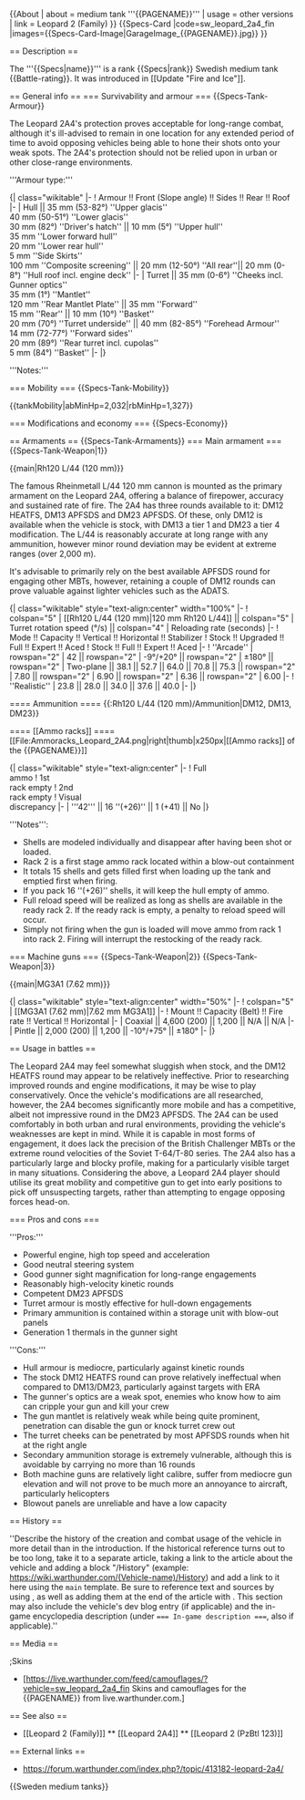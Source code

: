 {{About
| about = medium tank '''{{PAGENAME}}'''
| usage = other versions
| link = Leopard 2 (Family)
}}
{{Specs-Card
|code=sw_leopard_2a4_fin
|images={{Specs-Card-Image|GarageImage_{{PAGENAME}}.jpg}}
}}

== Description ==
<!-- ''In the description, the first part should be about the history of the creation and combat usage of the vehicle, as well as its key features. In the second part, tell the reader about the ground vehicle in the game. Insert a screenshot of the vehicle, so that if the novice player does not remember the vehicle by name, he will immediately understand what kind of vehicle the article is talking about.'' -->
The '''{{Specs|name}}''' is a rank {{Specs|rank}} Swedish medium tank {{Battle-rating}}. It was introduced in [[Update "Fire and Ice"]].

== General info ==
=== Survivability and armour ===
{{Specs-Tank-Armour}}
<!-- ''Describe armour protection. Note the most well protected and key weak areas. Appreciate the layout of modules as well as the number and location of crew members. Is the level of armour protection sufficient, is the placement of modules helpful for survival in combat? If necessary use a visual template to indicate the most secure and weak zones of the armour.'' -->

The Leopard 2A4's protection proves acceptable for long-range combat, although it's ill-advised to remain in one location for any extended period of time to avoid opposing vehicles being able to hone their shots onto your weak spots. The 2A4's protection should not be relied upon in urban or other close-range environments.

'''Armour type:''' <!-- The types of armour present on the vehicle and their general locations -->
<!-- Example: * Rolled homogeneous armour (Front, Side, Rear, Hull roof)
* Cast homogeneous armour (Turret, Transmission area) -->

{| class="wikitable"
|-
! Armour !! Front (Slope angle) !! Sides !! Rear !! Roof
|-
| Hull || 35 mm (53-82°) ''Upper glacis'' <br> 40 mm (50-51°) ''Lower glacis'' <br> 30 mm (82°) ''Driver's hatch'' || 10 mm (5°) ''Upper hull'' <br> 35 mm ''Lower forward hull'' <br> 20 mm ''Lower rear hull'' <br> 5 mm ''Side Skirts'' <br> 100 mm ''Composite screening'' || 20 mm (12-50°) ''All rear''|| 20 mm (0-8°) ''Hull roof incl. engine deck''
|-
| Turret || 35 mm (0-6°) ''Cheeks incl. Gunner optics'' <br> 35 mm (1°) ''Mantlet'' <br> 120 mm ''Rear Mantlet Plate'' || 35 mm ''Forward'' <br> 15 mm ''Rear'' || 10 mm (10°) ''Basket'' <br> 20 mm (70°) ''Turret underside'' || 40 mm (82-85°) ''Forehead Armour'' <br> 14 mm (72-77°) ''Forward sides'' <br> 20 mm (89°) ''Rear turret incl. cupolas'' <br> 5 mm (84°) ''Basket''
|-
|}

'''Notes:''' <!-- Any additional notes which the user needs to be aware of -->
<!-- Example: * Suspension wheels are 20 mm thick, tracks are 30 mm thick, and torsion bars are 60 mm thick. -->

=== Mobility ===
{{Specs-Tank-Mobility}}
<!-- ''Write about the mobility of the ground vehicle. Estimate the specific power and manoeuvrability, as well as the maximum speed forwards and backwards.'' -->

{{tankMobility|abMinHp=2,032|rbMinHp=1,327}}

=== Modifications and economy ===
{{Specs-Economy}}

== Armaments ==
{{Specs-Tank-Armaments}}
=== Main armament ===
{{Specs-Tank-Weapon|1}}
<!-- ''Give the reader information about the characteristics of the main gun. Assess its effectiveness in a battle based on the reloading speed, ballistics and the power of shells. Do not forget about the flexibility of the fire, that is how quickly the cannon can be aimed at the target, open fire on it and aim at another enemy. Add a link to the main article on the gun: <code><nowiki>{{main|Name of the weapon}}</nowiki></code>. Describe in general terms the ammunition available for the main gun. Give advice on how to use them and how to fill the ammunition storage.'' -->
{{main|Rh120 L/44 (120 mm)}}

The famous Rheinmetall L/44 120 mm cannon is mounted as the primary armament on the Leopard 2A4, offering a balance of firepower, accuracy and sustained rate of fire. The 2A4 has three rounds available to it: DM12 HEATFS, DM13 APFSDS and DM23 APFSDS. Of these, only DM12 is available when the vehicle is stock, with DM13 a tier 1 and DM23 a tier 4 modification. The L/44 is reasonably accurate at long range with any ammunition, however minor round deviation may be evident at extreme ranges (over 2,000 m).

It's advisable to primarily rely on the best available APFSDS round for engaging other MBTs, however, retaining a couple of DM12 rounds can prove valuable against lighter vehicles such as the ADATS.

{| class="wikitable" style="text-align:center" width="100%"
|-
! colspan="5" | [[Rh120 L/44 (120 mm)|120 mm Rh120 L/44]] || colspan="5" | Turret rotation speed (°/s) || colspan="4" | Reloading rate (seconds)
|-
! Mode !! Capacity !! Vertical !! Horizontal !! Stabilizer
! Stock !! Upgraded !! Full !! Expert !! Aced
! Stock !! Full !! Expert !! Aced
|-
! ''Arcade''
| rowspan="2" | 42 || rowspan="2" | -9°/+20° || rowspan="2" | ±180° || rowspan="2" | Two-plane || 38.1 || 52.7 || 64.0 || 70.8 || 75.3 || rowspan="2" | 7.80 || rowspan="2" | 6.90 || rowspan="2" | 6.36 || rowspan="2" | 6.00
|-
! ''Realistic''
| 23.8 || 28.0 || 34.0 || 37.6 || 40.0
|-
|}

==== Ammunition ====
{{:Rh120 L/44 (120 mm)/Ammunition|DM12, DM13, DM23}}

==== [[Ammo racks]] ====
[[File:Ammoracks_Leopard_2A4.png|right|thumb|x250px|[[Ammo racks]] of the {{PAGENAME}}]]
<!-- '''Last updated: 2.19.0.85''' -->
{| class="wikitable" style="text-align:center"
|-
! Full<br>ammo
! 1st<br>rack empty
! 2nd<br>rack empty
! Visual<br>discrepancy
|-
| '''42''' || 16 ''(+26)'' || 1 (+41) || No
|}

'''Notes''':

* Shells are modeled individually and disappear after having been shot or loaded.
* Rack 2 is a first stage ammo rack located within a blow-out containment
* It totals 15 shells and gets filled first when loading up the tank and emptied first when firing.
* If you pack 16 ''(+26)'' shells, it will keep the hull empty of ammo.
* Full reload speed will be realized as long as shells are available in the ready rack 2. If the ready rack is empty, a penalty to reload speed will occur.
* Simply not firing when the gun is loaded will move ammo from rack 1 into rack 2. Firing will interrupt the restocking of the ready rack.

=== Machine guns ===
{{Specs-Tank-Weapon|2}}
{{Specs-Tank-Weapon|3}}
<!-- ''Offensive and anti-aircraft machine guns not only allow you to fight some aircraft but also are effective against lightly armoured vehicles. Evaluate machine guns and give recommendations on its use.'' -->
{{main|MG3A1 (7.62 mm)}}

{| class="wikitable" style="text-align:center" width="50%"
|-
! colspan="5" | [[MG3A1 (7.62 mm)|7.62 mm MG3A1]]
|-
! Mount !! Capacity (Belt) !! Fire rate !! Vertical !! Horizontal
|-
| Coaxial || 4,600 (200) || 1,200 || N/A || N/A
|-
| Pintle || 2,000 (200) || 1,200 || -10°/+75° || ±180°
|-
|}

== Usage in battles ==
<!-- ''Describe the tactics of playing in the vehicle, the features of using vehicles in the team and advice on tactics. Refrain from creating a "guide" - do not impose a single point of view but instead give the reader food for thought. Describe the most dangerous enemies and give recommendations on fighting them. If necessary, note the specifics of the game in different modes (AB, RB, SB).'' -->

The Leopard 2A4 may feel somewhat sluggish when stock, and the DM12 HEATFS round may appear to be relatively ineffective. Prior to researching improved rounds and engine modifications, it may be wise to play conservatively. Once the vehicle's modifications are all researched, however, the 2A4 becomes significantly more mobile and has a competitive, albeit not impressive round in the DM23 APFSDS. The 2A4 can be used comfortably in both urban and rural environments, providing the vehicle's weaknesses are kept in mind. While it is capable in most forms of engagement, it does lack the precision of the British Challenger MBTs or the extreme round velocities of the Soviet T-64/T-80 series. The 2A4 also has a particularly large and blocky profile, making for a particularly visible target in many situations. Considering the above, a Leopard 2A4 player should utilise its great mobility and competitive gun to get into early positions to pick off unsuspecting targets, rather than attempting to engage opposing forces head-on.

=== Pros and cons ===
<!-- ''Summarise and briefly evaluate the vehicle in terms of its characteristics and combat effectiveness. Mark its pros and cons in a bulleted list. Try not to use more than 6 points for each of the characteristics. Avoid using categorical definitions such as "bad", "good" and the like - use substitutions with softer forms such as "inadequate" and "effective".'' -->

'''Pros:'''

* Powerful engine, high top speed and acceleration
* Good neutral steering system
* Good gunner sight magnification for long-range engagements
* Reasonably high-velocity kinetic rounds
* Competent DM23 APFSDS
* Turret armour is mostly effective for hull-down engagements
* Primary ammunition is contained within a storage unit with blow-out panels
* Generation 1 thermals in the gunner sight

'''Cons:'''

* Hull armour is mediocre, particularly against kinetic rounds
* The stock DM12 HEATFS round can prove relatively ineffectual when compared to DM13/DM23, particularly against targets with ERA
* The gunner's optics are a weak spot, enemies who know how to aim can cripple your gun and kill your crew
* The gun mantlet is relatively weak while being quite prominent, penetration can disable the gun or knock turret crew out
* The turret cheeks can be penetrated by most APFSDS rounds when hit at the right angle
* Secondary ammunition storage is extremely vulnerable, although this is avoidable by carrying no more than 16 rounds
* Both machine guns are relatively light calibre, suffer from mediocre gun elevation and will not prove to be much more an annoyance to aircraft, particularly helicopters
* Blowout panels are unreliable and have a low capacity

== History ==
<!-- ''Describe the history of the creation and combat usage of the vehicle in more detail than in the introduction. If the historical reference turns out to be too long, take it to a separate article, taking a link to the article about the vehicle and adding a block "/History" (example: <nowiki>https://wiki.warthunder.com/(Vehicle-name)/History</nowiki>) and add a link to it here using the <code>main</code> template. Be sure to reference text and sources by using <code><nowiki><ref></ref></nowiki></code>, as well as adding them at the end of the article with <code><nowiki><references /></nowiki></code>. This section may also include the vehicle's dev blog entry (if applicable) and the in-game encyclopedia description (under <code><nowiki>=== In-game description ===</nowiki></code>, also if applicable).'' -->
''Describe the history of the creation and combat usage of the vehicle in more detail than in the introduction. If the historical reference turns out to be too long, take it to a separate article, taking a link to the article about the vehicle and adding a block "/History" (example: <nowiki>https://wiki.warthunder.com/(Vehicle-name)/History</nowiki>) and add a link to it here using the <code>main</code> template. Be sure to reference text and sources by using <code><nowiki><ref></ref></nowiki></code>, as well as adding them at the end of the article with <code><nowiki><references /></nowiki></code>. This section may also include the vehicle's dev blog entry (if applicable) and the in-game encyclopedia description (under <code><nowiki>=== In-game description ===</nowiki></code>, also if applicable).''

== Media ==
<!-- ''Excellent additions to the article would be video guides, screenshots from the game, and photos.'' -->

;Skins
* [https://live.warthunder.com/feed/camouflages/?vehicle=sw_leopard_2a4_fin Skins and camouflages for the {{PAGENAME}} from live.warthunder.com.]

== See also ==
<!-- ''Links to the articles on the War Thunder Wiki that you think will be useful for the reader, for example:''
* ''reference to the series of the vehicles;''
* ''links to approximate analogues of other nations and research trees.'' -->

* [[Leopard 2 (Family)]]
** [[Leopard 2A4]]
** [[Leopard 2 (PzBtl 123)]]

== External links ==
<!-- ''Paste links to sources and external resources, such as:''
* ''topic on the official game forum;''
* ''other literature.'' -->

* https://forum.warthunder.com/index.php?/topic/413182-leopard-2a4/

{{Sweden medium tanks}}